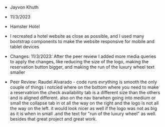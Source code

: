 - Jayvon Khuth

- 11/3/2023

- Hamster Hotel

- I recreated a hotel website as close as possible, and I used many bootstrap components to make the website responsive for mobile and tablet devices

- Changes: 11/3/2023: After the peer review I added more media queries to apply the changes, like reducing the size of the logo, making the reservation button bigger, and making the run of the luxury wheel text smaller

- Peer Review: Raudel Alvarado - code runs evrything is smooth the only couple of things i notcied where on the bottom where you need to make a reservatrion the check availability tab is a different size than the others and is aligned different. also on the nav barwhen going into medium or small the collapse tab in ot all the way on the right and the logo is not all the way on the left.  it would look nicer as well if the logo was not as big as it is when in small .and the text for "run of the luxury wheel" as well. besides that great project and great work. 
